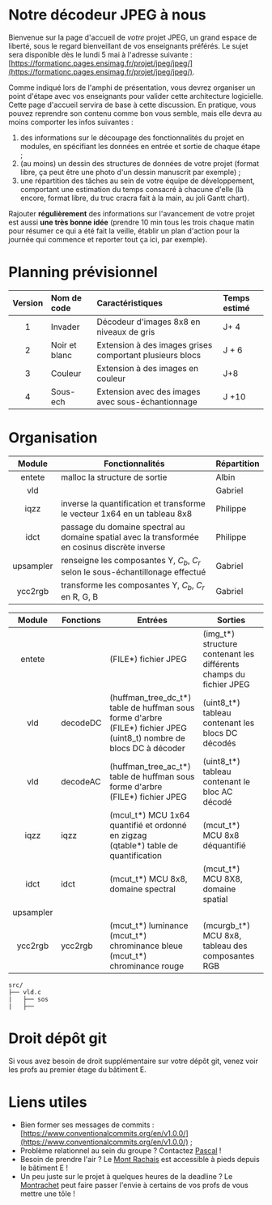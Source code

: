# Notre décodeur JPEG à nous

Bienvenue sur la page d'accueil de _votre_ projet JPEG, un grand espace de liberté, sous le regard bienveillant de vos enseignants préférés.
Le sujet sera disponible dès le lundi 5 mai à l'adresse suivante : [https://formationc.pages.ensimag.fr/projet/jpeg/jpeg/](https://formationc.pages.ensimag.fr/projet/jpeg/jpeg/).

Comme indiqué lors de l'amphi de présentation, vous devrez organiser un point d'étape avec vos enseignants pour valider cette architecture logicielle.
Cette page d'accueil servira de base à cette discussion. En pratique, vous pouvez reprendre son contenu comme bon vous semble, mais elle devra au moins comporter les infos suivantes :

1. des informations sur le découpage des fonctionnalités du projet en modules, en spécifiant les données en entrée et sortie de chaque étape ;
2. (au moins) un dessin des structures de données de votre projet (format libre, ça peut être une photo d'un dessin manuscrit par exemple) ;
3. une répartition des tâches au sein de votre équipe de développement, comportant une estimation du temps consacré à chacune d'elle (là encore, format libre, du truc cracra fait à la main, au joli Gantt chart).

Rajouter **régulièrement** des informations sur l'avancement de votre projet est aussi **une très bonne idée** (prendre 10 min tous les trois chaque matin pour résumer ce qui a été fait la veille, établir un plan d'action pour la journée qui commence et reporter tout ça ici, par exemple).

# Planning prévisionnel 

| Version | Nom de code   | Caractéristiques                                         | Temps estimé |
|:-------:|:--------------|:---------------------------------------------------------|:-------------|
| 1       | Invader       | Décodeur d'images 8x8 en niveaux de gris                 | J+ 4         |
| 2       | Noir et blanc | Extension à des images grises comportant plusieurs blocs | J + 6        |
| 3       | Couleur       | Extension à des images en couleur                        | J+8          |
| 4       | Sous-ech      | Extension avec des images avec sous-échantionnage        | J +10        |

# Organisation

| Module    | Fonctionnalités                                                                                | Répartition |
|:---------:|------------------------------------------------------------------------------------------------|-------------|
| entete    | malloc la structure de sortie                                                                  | Albin       |
| vld       |                                                                                                | Gabriel     |
| iqzz      | inverse la quantification et transforme le vecteur 1x64 en un tableau 8x8                      | Philippe    |
| idct      | passage du domaine spectral au domaine spatial avec la transformée en cosinus discrète inverse | Philippe    |
| upsampler | renseigne les composantes Y, $C_b$, $C_r$ selon le sous-échantillonage effectué                | Gabriel     |
| ycc2rgb   | transforme les composantes Y, $C_b$, $C_r$ en R, G, B                                           | Gabriel     |

| Module    | Fonctions | Entrées                                                                                                                        | Sorties                                                            |
|:---------:|-----------|--------------------------------------------------------------------------------------------------------------------------------|--------------------------------------------------------------------|
| entete    |           | (FILE*) fichier JPEG                                                                                                           | (img_t*) structure contenant les différents champs du fichier JPEG |
| vld       | decodeDC  | (huffman_tree_dc_t*) table de huffman sous forme d'arbre <br> (FILE*) fichier JPEG <br> (uint8_t) nombre de blocs DC à décoder | (uint8_t*) tableau contenant les blocs DC décodés                  |
| vld       | decodeAC  | (huffman_tree_ac_t*) table de huffman sous forme d'arbre <br> (FILE*) fichier JPEG                                             | (uint8_t*) tableau contenant le bloc AC décodé                     |
| iqzz      | iqzz      | (mcul_t*) MCU 1x64 quantifié et ordonné en zigzag <br> (qtable*) table de quantification                                       | (mcut_t*) MCU 8x8 déquantifié                                      |
| idct      | idct      | (mcut_t*) MCU 8x8, domaine spectral                                                                                            | (mcut_t*) MCU 8X8, domaine spatial                                 |
| upsampler |           |                                                                                                                                |                                                                    |
| ycc2rgb   | ycc2rgb   | (mcut_t*) luminance <br> (mcut_t*) chrominance bleue <br> (mcut_t*) chrominance rouge                                          | (mcurgb_t*) MCU 8x8, tableau des composantes RGB                   |

```
src/
├── vld.c
|   ├── sos
|   ├──

```

# Droit dépôt git

Si vous avez besoin de droit supplémentaire sur votre dépôt git, venez voir les profs au premier étage du bâtiment E.


# Liens utiles

- Bien former ses messages de commits : [https://www.conventionalcommits.org/en/v1.0.0/](https://www.conventionalcommits.org/en/v1.0.0/) ;
- Problème relationnel au sein du groupe ? Contactez [Pascal](https://fr.wikipedia.org/wiki/Pascal,_le_grand_fr%C3%A8re) !
- Besoin de prendre l'air ? Le [Mont Rachais](https://fr.wikipedia.org/wiki/Mont_Rachais) est accessible à pieds depuis le bâtiment E !
- Un peu juste sur le projet à quelques heures de la deadline ? Le [Montrachet](https://www.vinatis.com/achat-vin-puligny-montrachet) peut faire passer l'envie à certains de vos profs de vous mettre une tôle !

